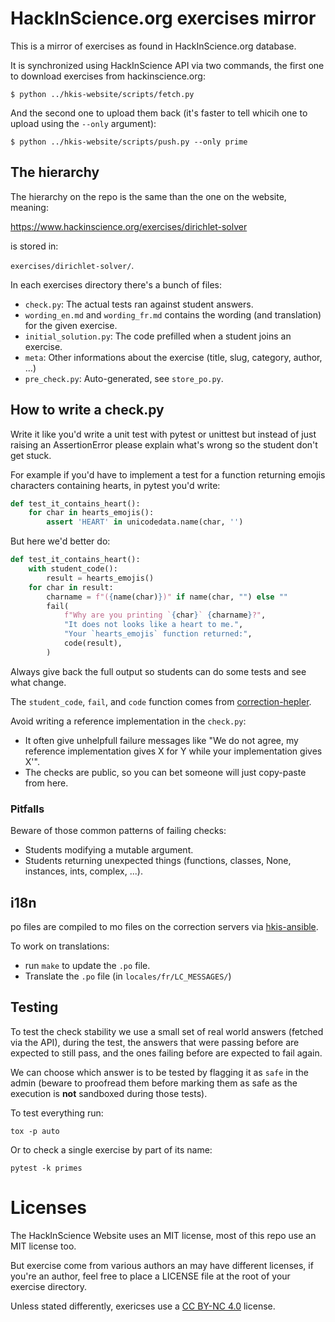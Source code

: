 # HackInScience.org exercises mirror

This is a mirror of exercises as found in HackInScience.org database.

It is synchronized using HackInScience API via two commands, the first
one to download exercises from hackinscience.org:

    $ python ../hkis-website/scripts/fetch.py

And the second one to upload them back (it's faster to tell whicih one
to upload using the `--only` argument):

    $ python ../hkis-website/scripts/push.py --only prime


## The hierarchy

The hierarchy on the repo is the same than the one on the website, meaning:

https://www.hackinscience.org/exercises/dirichlet-solver

is stored in:

`exercises/dirichlet-solver/`.

In each exercises directory there's a bunch of files:

- `check.py`: The actual tests ran against student answers.
- `wording_en.md` and  `wording_fr.md` contains the wording (and translation) for the given exercise.
- `initial_solution.py`: The code prefilled when a student joins an exercise.
- `meta`: Other informations about the exercise (title, slug, category, author, ...)
- `pre_check.py`: Auto-generated, see `store_po.py`.


## How to write a check.py

Write it like you'd write a unit test with pytest or unittest but
instead of just raising an AssertionError please explain what's wrong
so the student don't get stuck.

For example if you'd have to implement a test for a function returning
emojis characters containing hearts, in pytest you'd write:

```python
def test_it_contains_heart():
    for char in hearts_emojis():
        assert 'HEART' in unicodedata.name(char, '')
```

But here we'd better do:

```python
def test_it_contains_heart():
    with student_code():
        result = hearts_emojis()
    for char in result:
        charname = f"({name(char)})" if name(char, "") else ""
        fail(
            f"Why are you printing `{char}` {charname}?",
            "It does not looks like a heart to me.",
            "Your `hearts_emojis` function returned:",
            code(result),
        )
```

Always give back the full output so students can do some tests and see what change.

The `student_code`, `fail`, and `code` function comes from [correction-hepler](http://pypi.org/correction-helper).

Avoid writing a reference implementation in the `check.py`:

- It often give unhelpfull failure messages like "We do not agree, my reference implementation gives X for Y while your implementation gives X'".
- The checks are public, so you can bet someone will just copy-paste from here.


### Pitfalls

Beware of those common patterns of failing checks:

- Students modifying a mutable argument.
- Students returning unexpected things (functions, classes, None, instances, ints, complex, ...).


## i18n

po files are compiled to mo files on the correction servers via
[hkis-ansible](https://framagit.org/hackinscience/hkis-ansible).

To work on translations:

- run `make` to update the `.po` file.
- Translate the `.po` file (in `locales/fr/LC_MESSAGES/`)


## Testing

To test the check stability we use a small set of real world answers (fetched via the API), during the test, the answers that were passing before are expected to still pass, and the ones failing before are expected to fail again.

We can choose which answer is to be tested by flagging it as `safe` in the admin (beware to proofread them before marking them as safe as the execution is **not** sandboxed during those tests).

To test everything run:

    tox -p auto

Or to check a single exercise by part of its name:

    pytest -k primes


# Licenses

The HackInScience Website uses an MIT license, most of this repo use
an MIT license too.

But exercise come from various authors an may have different licenses,
if you're an author, feel free to place a LICENSE file at the root of
your exercise directory.

Unless stated differently, exericses use a [CC BY-NC
4.0](https://creativecommons.org/licenses/by-nc/4.0/) license.
